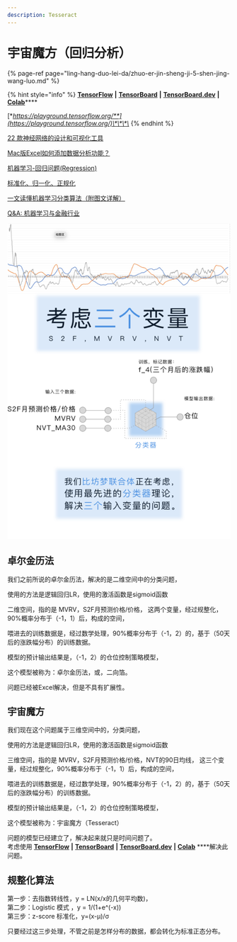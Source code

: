 ```yaml
---
description: Tesseract
---
```


# 宇宙魔方（回归分析）

{% page-ref page="ling-hang-duo-lei-da/zhuo-er-jin-sheng-ji-5-shen-jing-wang-luo.md" %}

{% hint style="info" %}
[**TensorFlow**](https://www.tensorflow.org/)  **\|**  [**TensorBoard**](https://www.tensorflow.org/tensorboard?hl=zh-cn)  **\|**  [**TensorBoard.dev**](https://tensorboard.dev/)  **\|**  [**Colab**](https://colab.research.google.com/notebooks/intro.ipynb)\*\*\*\*

[**https://playground.tensorflow.org/**](https://playground.tensorflow.org/)\*\*\*\*
{% endhint %}

[22 款神经网络的设计和可视化工具](https://www.huaweicloud.com/articles/d90130bfd852a55e505155e381ebfab1.html)

[Mac版Excel如何添加数据分析功能？](https://answers.microsoft.com/zh-hans/msoffice/forum/all/mac%E7%89%88excel%E5%A6%82%E4%BD%95%E6%B7%BB/4f9c7fcf-ba8a-4f1a-8f00-bc35a43cb480)

[机器学习-回归问题\(Regression\)](https://zhuanlan.zhihu.com/p/127972563)

[标准化、归一化、正规化](https://zhuanlan.zhihu.com/p/73080065)

[一文读懂机器学习分类算法（附图文详解）](https://zhuanlan.zhihu.com/p/82114104)

[Q&A: 机器学习与金融行业](http://www.fintechgl.com/articles/59)

![](../../../.gitbook/assets/a4%20%281%29.png)

## 卓尔金历法

我们之前所说的卓尔金历法，解决的是二维空间中的分类问题，

使用的方法是逻辑回归LR，使用的激活函数是sigmoid函数

二维空间，指的是 MVRV，S2F月预测价格/价格， 这两个变量，经过规整化，90%概率分布于（-1，1）后，构成的空间，

喂进去的训练数据是，经过数学处理，90%概率分布于（-1，2）的，基于（50天后的涨跌幅分布）的训练数据。

模型的预计输出结果是，（-1，2）的仓位控制策略模型，

这个模型被称为：卓尔金历法，或，二向箔。 

问题已经被Excel解决，但是不具有扩展性。

## 宇宙魔方

我们现在这个问题属于三维空间中的，分类问题， 

使用的方法是逻辑回归LR，使用的激活函数是sigmoid函数

三维空间，指的是 MVRV，S2F月预测价格/价格，NVT的90日均线， 这三个变量，经过规整化，90%概率分布于（-1，1）后，构成的空间，

喂进去的训练数据是，经过数学处理，90%概率分布于（-1，2）的，基于（50天后的涨跌幅分布）的训练数据。

模型的预计输出结果是，（-1，2）的仓位控制策略模型，

这个模型被称为：宇宙魔方（Tesseract）

问题的模型已经建立了，解决起来就只是时间问题了。  
考虑使用 [**TensorFlow**](https://www.tensorflow.org/) **\|** [**TensorBoard**](https://www.tensorflow.org/tensorboard?hl=zh-cn) **\|** [**TensorBoard.dev**](https://tensorboard.dev/) **\|** [**Colab**](https://colab.research.google.com/notebooks/intro.ipynb) ****解决此问题。

## 规整化算法

第一步：去指数转线性，y = LN\(x/x的几何平均数\)，   
第二步：Logistic 模式 ，y = 1/\(1+e^\(-x\)\)   
第三步：z-score 标准化，y=\(x-μ\)/σ

只要经过这三步处理，不管之前是怎样分布的数据，都会转化为标准正态分布。


